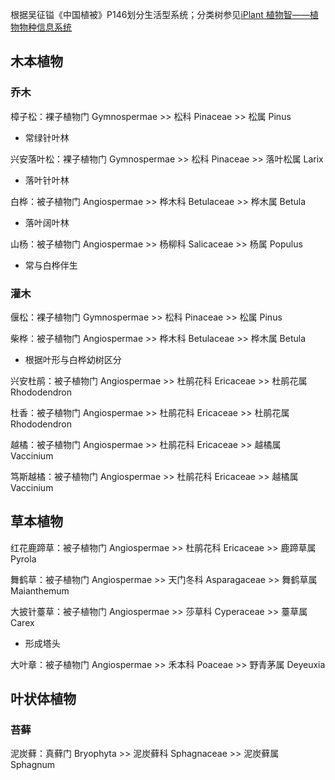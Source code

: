 
根据吴征镒《中国植被》P146划分生活型系统；分类树参见[iPlant 植物智——植物物种信息系统](https://www.iplant.cn/)

## 木本植物

### 乔木

樟子松：裸子植物门 Gymnospermae >> 松科 Pinaceae >> 松属 Pinus
- 常绿针叶林

兴安落叶松：裸子植物门 Gymnospermae >> 松科 Pinaceae >> 落叶松属 Larix
- 落叶针叶林

白桦：被子植物门 Angiospermae >> 桦木科 Betulaceae >> 桦木属 Betula
- 落叶阔叶林

山杨：被子植物门 Angiospermae >> 杨柳科 Salicaceae >> 杨属 Populus
- 常与白桦伴生

### 灌木

偃松：裸子植物门 Gymnospermae >> 松科 Pinaceae >> 松属 Pinus

柴桦：被子植物门 Angiospermae >> 桦木科 Betulaceae >> 桦木属 Betula
- 根据叶形与白桦幼树区分

兴安杜鹃：被子植物门 Angiospermae >> 杜鹃花科 Ericaceae >> 杜鹃花属 Rhododendron

杜香：被子植物门 Angiospermae >> 杜鹃花科 Ericaceae >> 杜鹃花属 Rhododendron

越橘：被子植物门 Angiospermae >> 杜鹃花科 Ericaceae >> 越橘属 Vaccinium

笃斯越橘：被子植物门 Angiospermae >> 杜鹃花科 Ericaceae >> 越橘属 Vaccinium

## 草本植物

红花鹿蹄草：被子植物门 Angiospermae >> 杜鹃花科 Ericaceae >> 鹿蹄草属 Pyrola

舞鹤草：被子植物门 Angiospermae >> 天门冬科 Asparagaceae >> 舞鹤草属 Maianthemum

大披针薹草：被子植物门 Angiospermae >> 莎草科 Cyperaceae >> 薹草属 Carex
- 形成塔头

大叶章：被子植物门 Angiospermae >> 禾本科 Poaceae >> 野青茅属 Deyeuxia

## 叶状体植物

### 苔藓

泥炭藓：真藓门 Bryophyta >> 泥炭藓科 Sphagnaceae >> 泥炭藓属 Sphagnum 